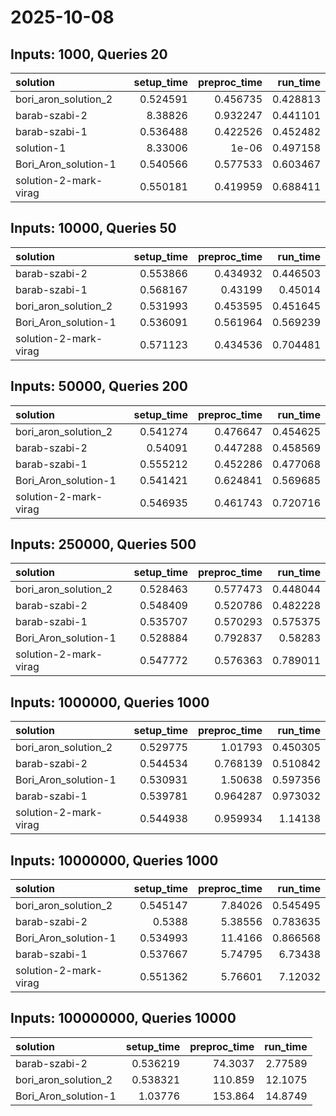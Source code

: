 # 2025-10-08

## Inputs: 1000, Queries 20

| solution              |   setup_time |   preproc_time |   run_time |
|:----------------------|-------------:|---------------:|-----------:|
| bori_aron_solution_2  |     0.524591 |       0.456735 |   0.428813 |
| barab-szabi-2         |     8.38826  |       0.932247 |   0.441101 |
| barab-szabi-1         |     0.536488 |       0.422526 |   0.452482 |
| solution-1            |     8.33006  |       1e-06    |   0.497158 |
| Bori_Aron_solution-1  |     0.540566 |       0.577533 |   0.603467 |
| solution-2-mark-virag |     0.550181 |       0.419959 |   0.688411 |

## Inputs: 10000, Queries 50

| solution              |   setup_time |   preproc_time |   run_time |
|:----------------------|-------------:|---------------:|-----------:|
| barab-szabi-2         |     0.553866 |       0.434932 |   0.446503 |
| barab-szabi-1         |     0.568167 |       0.43199  |   0.45014  |
| bori_aron_solution_2  |     0.531993 |       0.453595 |   0.451645 |
| Bori_Aron_solution-1  |     0.536091 |       0.561964 |   0.569239 |
| solution-2-mark-virag |     0.571123 |       0.434536 |   0.704481 |

## Inputs: 50000, Queries 200

| solution              |   setup_time |   preproc_time |   run_time |
|:----------------------|-------------:|---------------:|-----------:|
| bori_aron_solution_2  |     0.541274 |       0.476647 |   0.454625 |
| barab-szabi-2         |     0.54091  |       0.447288 |   0.458569 |
| barab-szabi-1         |     0.555212 |       0.452286 |   0.477068 |
| Bori_Aron_solution-1  |     0.541421 |       0.624841 |   0.569685 |
| solution-2-mark-virag |     0.546935 |       0.461743 |   0.720716 |

## Inputs: 250000, Queries 500

| solution              |   setup_time |   preproc_time |   run_time |
|:----------------------|-------------:|---------------:|-----------:|
| bori_aron_solution_2  |     0.528463 |       0.577473 |   0.448044 |
| barab-szabi-2         |     0.548409 |       0.520786 |   0.482228 |
| barab-szabi-1         |     0.535707 |       0.570293 |   0.575375 |
| Bori_Aron_solution-1  |     0.528884 |       0.792837 |   0.58283  |
| solution-2-mark-virag |     0.547772 |       0.576363 |   0.789011 |

## Inputs: 1000000, Queries 1000

| solution              |   setup_time |   preproc_time |   run_time |
|:----------------------|-------------:|---------------:|-----------:|
| bori_aron_solution_2  |     0.529775 |       1.01793  |   0.450305 |
| barab-szabi-2         |     0.544534 |       0.768139 |   0.510842 |
| Bori_Aron_solution-1  |     0.530931 |       1.50638  |   0.597356 |
| barab-szabi-1         |     0.539781 |       0.964287 |   0.973032 |
| solution-2-mark-virag |     0.544938 |       0.959934 |   1.14138  |

## Inputs: 10000000, Queries 1000

| solution              |   setup_time |   preproc_time |   run_time |
|:----------------------|-------------:|---------------:|-----------:|
| bori_aron_solution_2  |     0.545147 |        7.84026 |   0.545495 |
| barab-szabi-2         |     0.5388   |        5.38556 |   0.783635 |
| Bori_Aron_solution-1  |     0.534993 |       11.4166  |   0.866568 |
| barab-szabi-1         |     0.537667 |        5.74795 |   6.73438  |
| solution-2-mark-virag |     0.551362 |        5.76601 |   7.12032  |

## Inputs: 100000000, Queries 10000

| solution             |   setup_time |   preproc_time |   run_time |
|:---------------------|-------------:|---------------:|-----------:|
| barab-szabi-2        |     0.536219 |        74.3037 |    2.77589 |
| bori_aron_solution_2 |     0.538321 |       110.859  |   12.1075  |
| Bori_Aron_solution-1 |     1.03776  |       153.864  |   14.8749  |